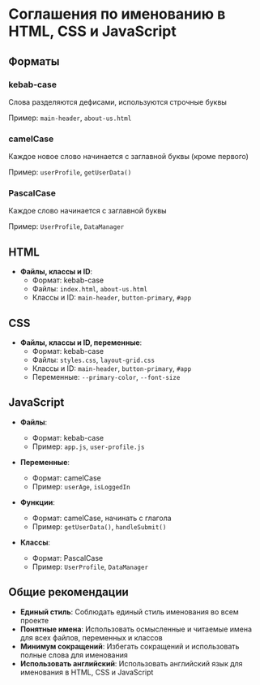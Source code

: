 # Соглашения по именованию в HTML, CSS и JavaScript

## Форматы

### kebab-case

Слова разделяются дефисами, используются строчные буквы

Пример: `main-header`, `about-us.html`

### camelCase

Каждое новое слово начинается с заглавной буквы (кроме первого)

Пример: `userProfile`, `getUserData()`

### PascalCase

Каждое слово начинается с заглавной буквы

Пример: `UserProfile`, `DataManager`

## HTML

- **Файлы, классы и ID**: 
  - Формат: kebab-case
  - Файлы: `index.html`, `about-us.html`
  - Классы и ID: `main-header`, `button-primary`, `#app`

## CSS

- **Файлы, классы и ID, переменные**:
  - Формат: kebab-case
  - Файлы: `styles.css`, `layout-grid.css`
  - Классы и ID: `main-header`, `button-primary`, `#app`
  - Переменные: `--primary-color`, `--font-size`

## JavaScript

- **Файлы**:
  - Формат: kebab-case
  - Пример: `app.js`, `user-profile.js`

- **Переменные**:
  - Формат: camelCase
  - Пример: `userAge`, `isLoggedIn`

- **Функции**:
  - Формат: camelCase, начинать с глагола
  - Пример: `getUserData()`, `handleSubmit()`

- **Классы**:
  - Формат: PascalCase
  - Пример: `UserProfile`, `DataManager`

## Общие рекомендации

- **Единый стиль**: Соблюдать единый стиль именования во всем проекте
- **Понятные имена**: Использовать осмысленные и читаемые имена для всех файлов, переменных и классов
- **Минимум сокращений**: Избегать сокращений и использовать полные слова для именования
- **Использовать английский**: Использовать английский язык для именования в HTML, CSS и JavaScript